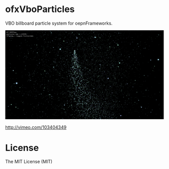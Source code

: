 ofxVboParticles
===============

VBO billboard particle system for oepnFrameworks.

![screen](screen.png)

http://vimeo.com/103404349

# License

The MIT License (MIT)
